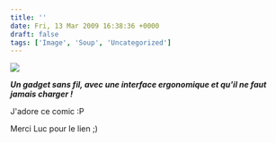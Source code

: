 ```yaml
---
title: ''
date: Fri, 13 Mar 2009 16:38:36 +0000
draft: false
tags: ['Image', 'Soup', 'Uncategorized']
---
```


![](https://madd0.files.wordpress.com/2009/03/rcxxgaq0nl0n17tahcpx9wk0o1_1280.jpg)

**_Un gadget sans fil, avec une interface ergonomique et qu'il ne faut jamais charger !_**

J'adore ce comic :P

Merci Luc pour le lien ;)